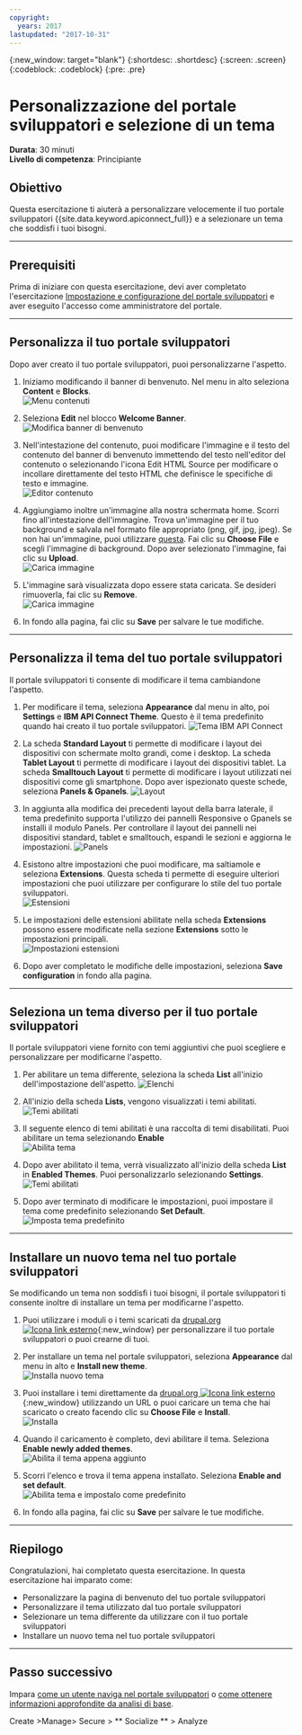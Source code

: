 ```yaml
---
copyright:
  years: 2017
lastupdated: "2017-10-31"
---
```


{:new_window: target="blank"}
{:shortdesc: .shortdesc}
{:screen: .screen}
{:codeblock: .codeblock}
{:pre: .pre}

# Personalizzazione del portale sviluppatori e selezione di un tema
**Durata**: 30 minuti  
**Livello di competenza**: Principiante  


## Obiettivo
Questa esercitazione ti aiuterà a personalizzare velocemente il tuo portale sviluppatori {{site.data.keyword.apiconnect_full}} e a selezionare un tema che soddisfi i tuoi bisogni.

---

## Prerequisiti

Prima di iniziare con questa esercitazione, devi aver completato l'esercitazione [Impostazione e configurazione del portale sviluppatori](tut_config_dev_portal.html) e aver eseguito l'accesso come amministratore del portale.

---

## Personalizza il tuo portale sviluppatori
Dopo aver creato il tuo portale sviluppatori, puoi personalizzarne l'aspetto.

1. Iniziamo modificando il banner di benvenuto. Nel menu in alto seleziona **Content** e **Blocks**.  
  ![Menu contenuti](images/31-content.png)

2. Seleziona **Edit** nel blocco **Welcome Banner**.  
  ![Modifica banner di benvenuto](images/32-edit.png)

3. Nell'intestazione del contenuto, puoi modificare l'immagine e il testo del contenuto del banner di benvenuto immettendo del testo nell'editor del contenuto o selezionando l'icona Edit HTML Source per modificare o incollare direttamente del testo HTML che definisce le specifiche di testo e immagine.  
  ![Editor contenuto](images/33-content.png) 

4. Aggiungiamo inoltre un'immagine alla nostra schermata home. Scorri fino all'intestazione dell'immagine. Trova un'immagine per il tuo background e salvala nel formato file appropriato (png, gif, jpg, jpeg). Se non hai un'immagine, puoi utilizzare [questa](images/Cloudy_Day.png). Fai clic su **Choose File** e scegli l'immagine di background. Dopo aver selezionato l'immagine, fai clic su **Upload**.  
  ![Carica immagine](images/34-image.png)

5. L'immagine sarà visualizzata dopo essere stata caricata. Se desideri rimuoverla, fai clic su **Remove**.  
  ![Carica immagine](images/35-uploaded-image.png)
 
6. In fondo alla pagina, fai clic su **Save** per salvare le tue modifiche.  
  
---

## Personalizza il tema del tuo portale sviluppatori
Il portale sviluppatori ti consente di modificare il tema cambiandone l'aspetto.

1. Per modificare il tema, seleziona **Appearance** dal menu in alto, poi **Settings** e **IBM API Connect Theme**. Questo è il tema predefinito quando hai creato il tuo portale sviluppatori.
  ![Tema IBM API Connect](images/41-APIC-theme.png) 


2. La scheda **Standard Layout** ti permette di modificare i layout dei dispositivi con schermate molto grandi, come i desktop. La scheda **Tablet Layout** ti permette di modificare i layout dei dispositivi tablet. La scheda **Smalltouch Layout** ti permette di modificare i layout utilizzati nei dispositivi come gli smartphone. Dopo aver ispezionato queste schede, seleziona **Panels & Gpanels**.
  ![Layout](images/42-layout.png)

3. In aggiunta alla modifica dei precedenti layout della barra laterale, il tema predefinito supporta l'utilizzo dei pannelli Responsive o Gpanels se installi il modulo Panels. Per controllare il layout dei pannelli nei dispositivi standard, tablet e smalltouch, espandi le sezioni e aggiorna le impostazioni.
  ![Panels](images/43-panels.png) 

4. Esistono altre impostazioni che puoi modificare, ma saltiamole e seleziona **Extensions**. Questa scheda ti permette di eseguire ulteriori impostazioni che puoi utilizzare per configurare lo stile del tuo portale sviluppatori.  
  ![Estensioni](images/44-extensions.png)

5. Le impostazioni delle estensioni abilitate nella scheda **Extensions** possono essere modificate nella sezione **Extensions** sotto le impostazioni principali.     
  ![Impostazioni estensioni](images/45-extension-settings.png)

6. Dopo aver completato le modifiche delle impostazioni, seleziona **Save configuration** in fondo alla pagina.

---

## Seleziona un tema diverso per il tuo portale sviluppatori
Il portale sviluppatori viene fornito con temi aggiuntivi che puoi scegliere e personalizzare per modificarne l'aspetto.

1. Per abilitare un tema differente, seleziona la scheda **List** all'inizio dell'impostazione dell'aspetto.
  ![Elenchi](images/51-list.png) 

2. All'inizio della scheda **Lists**, vengono visualizzati i temi abilitati.
  ![Temi abilitati](images/52-enabled-themes.png)

3. Il seguente elenco di temi abilitati è una raccolta di temi disabilitati. Puoi abilitare un tema selezionando **Enable**   
  ![Abilita tema](images/53-enable-theme.png) 

4. Dopo aver abilitato il tema, verrà visualizzato all'inizio della scheda **List** in **Enabled Themes**. Puoi personalizzarlo selezionando **Settings**.  
  ![Temi abilitati](images/54-theme-settings.png)

5. Dopo aver terminato di modificare le impostazioni, puoi impostare il tema come predefinito selezionando **Set Default**.     
  ![Imposta tema predefinito](images/55-set-default.png)

---

## Installare un nuovo tema nel tuo portale sviluppatori
Se modificando un tema non soddisfi i tuoi bisogni, il portale sviluppatori ti consente inoltre di installare un tema per modificarne l'aspetto.

1. Puoi utilizzare i moduli o i temi scaricati da [drupal.org ![Icona link esterno](../../../icons/launch-glyph.svg "Icona link esterno")](http://drupal.org){:new_window} per personalizzare il tuo portale sviluppatori o puoi crearne di tuoi.

2. Per installare un tema nel portale sviluppatori, seleziona **Appearance** dal menu in alto e **Install new theme**.  
  ![Installa nuovo tema](images/62-install-new.png)

3. Puoi installare i temi direttamente da [drupal.org ![Icona link esterno](../../../icons/launch-glyph.svg "Icona link esterno")](http://drupal.org){:new_window} utilizzando un URL o puoi caricare un tema che hai scaricato o creato facendo clic su **Choose File** e **Install**.  
  ![Installa](images/63-install.png) 

4. Quando il caricamento è completo, devi abilitare il tema. Seleziona **Enable newly added themes**.  
  ![Abilita il tema appena aggiunto](images/64-upload.png)

5. Scorri l'elenco e trova il tema appena installato. Seleziona **Enable and set default**.  
  ![Abilita tema e impostalo come predefinito](images/65-enable.png)

6. In fondo alla pagina, fai clic su **Save** per salvare le tue modifiche.  

---

## Riepilogo
Congratulazioni, hai completato questa esercitazione. In questa esercitazione hai imparato come:

* Personalizzare la pagina di benvenuto del tuo portale sviluppatori
* Personalizzare il tema utilizzato dal tuo portale sviluppatori 
* Selezionare un tema differente da utilizzare con il tuo portale sviluppatori
* Installare un nuovo tema nel tuo portale sviluppatori

---

## Passo successivo

Impara [come un utente naviga nel portale sviluppatori](tut_discover_apis.html) o [come ottenere informazioni approfondite da analisi di base](tut_insights_analytics.html).

Create >Manage> Secure > ** Socialize ** > Analyze  

